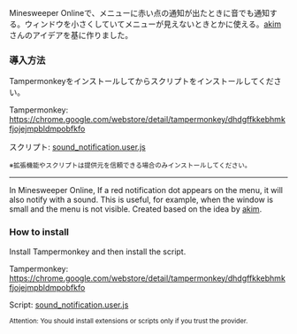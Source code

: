 Minesweeper Onlineで、メニューに赤い点の通知が出たときに音でも通知する。ウィンドウを小さくしていてメニューが見えないときとかに使える。[akim](https://minesweeper.online/player/3639178)さんのアイデアを基に作りました。  

### 導入方法  
Tampermonkeyをインストールしてからスクリプトをインストールしてください。  

Tampermonkey: https://chrome.google.com/webstore/detail/tampermonkey/dhdgffkkebhmkfjojejmpbldmpobfkfo  

スクリプト: [sound_notification.user.js](https://github.com/nagaogn/sound_notification/raw/main/sound_notification.user.js)  

<sub>※拡張機能やスクリプトは提供元を信頼できる場合のみインストールしてください。</sub>

***

In Minesweeper Online, If a red notification dot appears on the menu, it will also notify with a sound. This is useful, for example, when the window is small and the menu is not visible. Created based on the idea by [akim](https://minesweeper.online/player/3639178).  

### How to install
Install Tampermonkey and then install the script.  

Tampermonkey: https://chrome.google.com/webstore/detail/tampermonkey/dhdgffkkebhmkfjojejmpbldmpobfkfo  

Script: [sound_notification.user.js](https://github.com/nagaogn/sound_notification/raw/main/sound_notification.user.js)  

<sub>Attention: You should install extensions or scripts only if you trust the provider.</sub>
